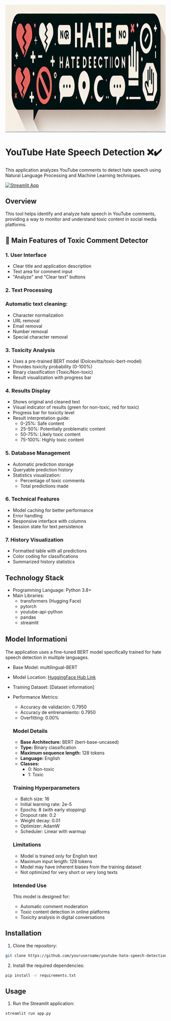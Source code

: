 <div align="center">
  <img src="asset/Designer.png" alt="YouTube Hate Speech Detection Banner" width="1000" height="400"/>
</div>

# YouTube Hate Speech Detection ❌​✔️​
This application analyzes YouTube comments to detect hate speech using Natural Language Processing and Machine Learning techniques.

[![Streamlit App](https://static.streamlit.io/badges/streamlit_badge_black_white.svg)](https://toxic-nlp.streamlit.app/)

## Overview
This tool helps identify and analyze hate speech in YouTube comments, providing a way to monitor and understand toxic content in social media platforms.

## 🌟 Main Features of Toxic Comment Detector

### 1. User Interface
- Clear title and application description
- Text area for comment input
- "Analyze" and "Clear text" buttons

### 2. Text Processing
### Automatic text cleaning:
- Character normalization
- URL removal
- Email removal
- Number removal
- Special character removal

### 3. Toxicity Analysis
- Uses a pre-trained BERT model (Dolcevitta/toxic-bert-model)
- Provides toxicity probability (0-100%)
- Binary classification (Toxic/Non-toxic)
- Result visualization with progress bar

### 4. Results Display
- Shows original and cleaned text
- Visual indicator of results (green for non-toxic, red for toxic)
- Progress bar for toxicity level
- Result interpretation guide:
  * 0-25%: Safe content
  * 25-50%: Potentially problematic content
  * 50-75%: Likely toxic content
  * 75-100%: Highly toxic content

### 5. Database Management
- Automatic prediction storage
- Queryable prediction history
- Statistics visualization:
  * Percentage of toxic comments
  * Total predictions made

### 6. Technical Features
- Model caching for better performance
- Error handling
- Responsive interface with columns
- Session state for text persistence

### 7. History Visualization
- Formatted table with all predictions
- Color coding for classifications
- Summarized history statistics

## Technology Stack
- Programming Language: Python 3.8+
- Main Libraries:
  - transformers (Hugging Face)
  - pytorch
  - youtube-api-python
  - pandas
  - streamlit

## Model Informationℹ️​
The application uses a fine-tuned BERT model specifically trained for hate speech detection in multiple languages.
- Base Model: multilingual-BERT
- Model Location: [HuggingFace Hub Link](https://huggingface.co/Dolcevitta/toxic-bert-model/tree/main)
- Training Dataset: [Dataset information]
- Performance Metrics:
  - Accuracy de validación: 0.7950
  - Accuracy de entrenamiento: 0.7950
  - Overfitting: 0.00%

  ### Model Details
  - **Base Architecture:** BERT (bert-base-uncased)
  - **Type:** Binary classification
  - **Maximum sequence length:** 128 tokens
  - **Language:** English
  - **Classes:**
    - 0: Non-toxic
    - 1: Toxic

  ### Training Hyperparameters
  - Batch size: 16
  - Initial learning rate: 2e-5
  - Epochs: 8 (with early stopping)
  - Dropout rate: 0.2
  - Weight decay: 0.01
  - Optimizer: AdamW
  - Scheduler: Linear with warmup

  ### Limitations
  - Model is trained only for English text
  - Maximum input length: 128 tokens
  - Model may have inherent biases from the training dataset
  - Not optimized for very short or very long texts

  ### Intended Use
  This model is designed for:
  - Automatic comment moderation
  - Toxic content detection in online platforms
  - Toxicity analysis in digital conversations

## Installation
1. Clone the repository:
```bash
git clone https://github.com/yourusername/youtube-hate-speech-detection.git
```

2. Install the required dependencies:
```bash
pip install -r requirements.txt
```
## Usage
1. Run the Streamlit application:
```bash
streamlit run app.py
```


